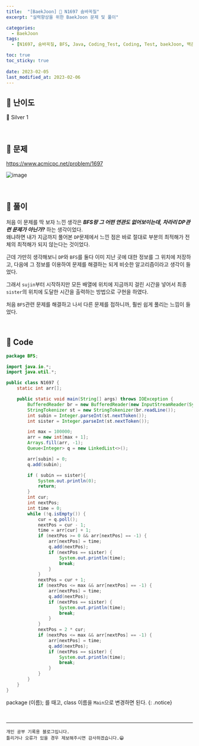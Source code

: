 ```yaml
---
title:  "[BaekJoon] 🥈 N1697 숨바꼭질"
excerpt: "실력향상을 위한 BaekJoon 문제 및 풀이"

categories:
  - BaekJoon
tags:
  - [N1697, 숨바꼭질, BFS, Java, Coding_Test, Coding, Test, baekJoon, 백준]

toc: true
toc_sticky: true
 
date: 2023-02-05
last_modified_at: 2023-02-06
---
```


## 📌 난이도

  🥈 Silver 1

<br>

## 📌 문제

<https://www.acmicpc.net/problem/1697>

![image](https://user-images.githubusercontent.com/37824506/216828258-544004b5-77ce-4e22-8fa9-847dfd0ebd17.png)


<br>

## 📌 풀이

처음 이 문제를 딱 보자 느낀 생각은 ***BFS랑 그 어떤 연관도 없어보이는데, 차라리 DP관련 문제가 아닌가?*** 하는 생각이었다.  
왜냐하면 내가 지금까지 풀어본 `DP`문제에서 느낀 점은 바로 절대로 부분의 최적해가 전체의 최적해가 되지 않는다는 것이었다.  

근데 가만히 생각해보니 `DP`와 `BFS`를 둘다 이미 지난 곳에 대한 정보를 그 위치에 저장하고, 다음에 그 정보를 이용하여 문제를 해결하는 되게 비슷한 알고리즘이라고 생각이 들었다.

그래서 `sujin`부터 시작하지만 모든 배열에 위치에 지금까지 걸린 시간을 넣어서 최종 `sister`의 위치에 도달한 시간을 출력하는 방법으로 구현을 하였다.

처음 `BFS`관련 문제를 해결하고 나서 다른 문제를 접하니까, 훨씬 쉽게 풀리는 느낌이 들었다.  

<br>

## 📌 Code

```java
package BFS;

import java.io.*;
import java.util.*;

public class N1697 {
    static int arr[];

    public static void main(String[] args) throws IOException {
        BufferedReader br = new BufferedReader(new InputStreamReader(System.in));
        StringTokenizer st = new StringTokenizer(br.readLine());
        int subin = Integer.parseInt(st.nextToken());
        int sister = Integer.parseInt(st.nextToken());

        int max = 100000;
        arr = new int[max + 1];
        Arrays.fill(arr, -1);
        Queue<Integer> q = new LinkedList<>();

        arr[subin] = 0;
        q.add(subin);

        if ( subin == sister){
            System.out.println(0);
            return;
        }
        int cur;
        int nextPos;
        int time = 0;
        while (!q.isEmpty()) {
            cur = q.poll();
            nextPos = cur - 1;
            time = arr[cur] + 1;
            if (nextPos >= 0 && arr[nextPos] == -1) {
                arr[nextPos] = time;
                q.add(nextPos);
                if (nextPos == sister) {
                    System.out.println(time);
                    break;
                }
            }
            nextPos = cur + 1;
            if (nextPos <= max && arr[nextPos] == -1) {
                arr[nextPos] = time;
                q.add(nextPos);
                if (nextPos == sister) {
                    System.out.println(time);
                    break;
                }
            }
            nextPos = 2 * cur;
            if (nextPos <= max && arr[nextPos] == -1) {
                arr[nextPos] = time;
                q.add(nextPos);
                if (nextPos == sister) {
                    System.out.println(time);
                    break;
                }
            }
        }
    }
}
```


package (이름); 를 때고, class 이름을 `Main`으로 변경하면 된다.
{: .notice} 

<br>


***
    개인 공부 기록용 블로그입니다.
    틀리거나 오류가 있을 경우 제보해주시면 감사하겠습니다.😁